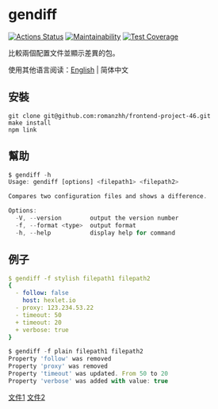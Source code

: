 # gendiff

[![Actions Status](https://github.com/romanzhh/frontend-project-46/workflows/hexlet-check/badge.svg)](https://github.com/romanzhh/frontend-project-46/actions)
[![Maintainability](https://api.codeclimate.com/v1/badges/e90dff7c66271c82394f/maintainability)](https://codeclimate.com/github/romanzhh/frontend-project-46/maintainability)
[![Test Coverage](https://api.codeclimate.com/v1/badges/e90dff7c66271c82394f/test_coverage)](https://codeclimate.com/github/romanzhh/frontend-project-46/test_coverage)

比較兩個配置文件並顯示差異的包。

使用其他语言阅读：[English](./README.md) | 简体中文

## 安裝

```
git clone git@github.com:romanzhh/frontend-project-46.git
make install
npm link
```

## 幫助

```js
$ gendiff -h
Usage: gendiff [options] <filepath1> <filepath2>

Compares two configuration files and shows a difference.

Options:
  -V, --version        output the version number
  -f, --format <type>  output format
  -h, --help           display help for command
```

## 例子

```yaml
$ gendiff -f stylish filepath1 filepath2
{
  - follow: false
    host: hexlet.io
  - proxy: 123.234.53.22
  - timeout: 50
  + timeout: 20
  + verbose: true
}
```

```js
$ gendiff -f plain filepath1 filepath2
Property 'follow' was removed
Property 'proxy' was removed
Property 'timeout' was updated. From 50 to 20
Property 'verbose' was added with value: true
```

[文件1](https://github.com/romanzhh/frontend-project-46/blob/main/__fixtures__/file1.json)
[文件2](https://github.com/romanzhh/frontend-project-46/blob/main/__fixtures__/file2.json)
